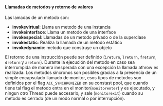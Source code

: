 #### Llamadas de metodos y retorno de valores

Las lamadas de un metodo son: 

* **invokevirtual**: Llama un metodo de una instancia
* **invokeinterface**: Llama un metodo de una interface
* **invokespecial**: Llamadas de un metodo privado o de la superclase
* **invokestatic**: Realiza la llamada de un metodo estático
* **invokedynamic**: metodo que construye un objeto 

El retorno de una instrucción puede ser definido (`ireturn`, `lreturn`, `freturn`, `dreturn` y `areturn`). Durante la ejecución del metodo en caso sea interrumpida de manera inesperada con una excepción la llamada athrow es realizada. Los metodos síncronos son posibles gracias a la presencia de un simple encapsulado llamado de monitor, esos tipos de metodos son definidos por el flag `ACC_SYNCHRONIZED` en su constast pool, que cuando tiene tal flag el metodo entra en el monitor(`monitorenter`) y es ejecutado, y ningun otro Thread puede accesarlo, y sale (`monitorexit`) cuando su metodo es cerrado (de un modo normal o por interrupción).